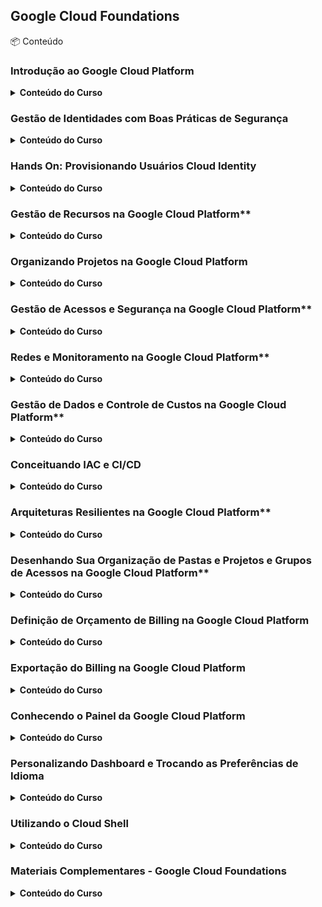 
## Google Cloud Foundations

<aside>
📦 Conteúdo
</aside>

### Introdução ao Google Cloud Platform
<details>
  <summary><b>Conteúdo do Curso</b></summary>

##### O que é Cloud Computing
1. Sobre o Expert
    * Carlos Barbero
2. Objetivos
3. Definição e Benefícios
4. Quando não usar Cloud
5. Tipos de Serviços
##### Regiões e Zonas
1. Definição de Regiões e Zonas
2. Pontos de Presença
3. Google Cloud Networking
4. Latência
5. Produtos
6. Responsabilidade Compartilhada
7. Service Level Agreement (SLA)
8. Documentação
9. Conclusão
##### Materiais de apoio

##### Certifique seu conhecimento
</details>

### Gestão de Identidades com Boas Práticas de Segurança
<details>
<summary><b>Conteúdo do Curso</b></summary>
</details>

### Hands On: Provisionando Usuários Cloud Identity
<details>
<summary><b>Conteúdo do Curso</b></summary>
</details>

### Gestão de Recursos na Google Cloud Platform**
<details>
<summary><b>Conteúdo do Curso</b></summary>
</details>

### Organizando Projetos na Google Cloud Platform
<details>
<summary><b>Conteúdo do Curso</b></summary>
</details>

### Gestão de Acessos e Segurança na Google Cloud Platform**
<details>
<summary><b>Conteúdo do Curso</b></summary>
</details>

### Redes e Monitoramento na Google Cloud Platform**
<details>
<summary><b>Conteúdo do Curso</b></summary>
</details>

### Gestão de Dados e Controle de Custos na Google Cloud Platform**
<details>
<summary><b>Conteúdo do Curso</b></summary>
</details>

### Conceituando IAC e CI/CD
<details>
<summary><b>Conteúdo do Curso</b></summary>
</details>

### Arquiteturas Resilientes na Google Cloud Platform**
<details>
<summary><b>Conteúdo do Curso</b></summary>
</details>

### Desenhando Sua Organização de Pastas e Projetos e Grupos de Acessos na Google Cloud Platform**
<details>
<summary><b>Conteúdo do Curso</b></summary>
</details>

### Definição de Orçamento de Billing na Google Cloud Platform
<details>
<summary><b>Conteúdo do Curso</b></summary>
</details>

### Exportação do Billing na Google Cloud Platform
<details>
<summary><b>Conteúdo do Curso</b></summary>
</details>

### Conhecendo o Painel da Google Cloud Platform
<details>
<summary><b>Conteúdo do Curso</b></summary>
</details>

### Personalizando Dashboard e Trocando as Preferências de Idioma
<details>
<summary><b>Conteúdo do Curso</b></summary>
</details>

### Utilizando o Cloud Shell
<details>
<summary><b>Conteúdo do Curso</b></summary>
</details>



### Materiais Complementares - Google Cloud Foundations
<details>
<summary><b>Conteúdo do Curso</b></summary>
</details>

